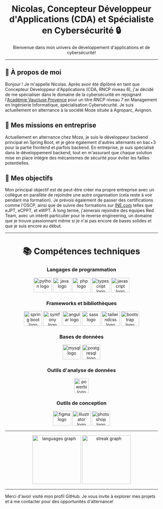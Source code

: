 <h1 align="center">Nicolas, Concepteur Développeur d'Applications (CDA) et Spécialiste en Cybersécurité 🔒</h1>

<p align="center">Bienvenue dans mon univers de développement d'applications et de cybersécurité!</p>

---

## 🚀 À propos de moi

Bonjour ! Je m'appelle Nicolas. Après avoir été diplômé en tant que Concepteur Développeur d'Applications (CDA, RNCP niveau 6), j'ai décidé de me spécialiser dans le domaine de la cybersécurité en rejoignant l'[Académie Vaucluse Provence](https://academie.vaucluse.cci.fr/numerique/manager-en-ingenierie-informatique-specialisation-cybersecurite/) pour un titre RNCP niveau 7 en Management en Ingénierie Informatique, spécialisation Cybersécurité. Je suis actuellement en alternance à la société Moze située à Agroparc, Avignon.

## 💼 Mes missions en entreprise

Actuellement en alternance chez Moze, je suis le développeur backend principal en Spring Boot, et je gère également d'autres alternants en bac+3 pour la partie frontend et parfois backend. En entreprise, je suis spécialisé dans le développement backend, tout en m'assurant que chaque solution mise en place intègre des mécanismes de sécurité pour éviter les failles potentielles.

## 🔗 Mes objectifs

Mon principal objectif est de peut-être créer ma propre entreprise avec un collègue en parallèle de rejoindre une autre organisation (cela reste à voir pendant ma formation). Je prévois également de passer des certifications comme l'OSCP, ainsi que de suivre des formations sur [INE.com](https://ine.com/) telles que eJPT, eCPPT, et eWPT. À long terme, j'aimerais rejoindre des équipes Red Team, avec un intérêt particulier pour le reverse engineering, un domaine que je trouve passionnant même si je n'ai pas encore de bases solides et que je suis encore au début.


---

<h1 align="center">📚 Compétences techniques</h1>

<h3 align="center">Langages de programmation</h3>

<div align="center">
  <img src="https://cdn.jsdelivr.net/gh/devicons/devicon/icons/python/python-original.svg" height="48" width="60" alt="python logo"  />
  <img src="https://cdn.jsdelivr.net/gh/devicons/devicon/icons/java/java-original.svg" height="48" width="60" alt="java logo"  />
  <img src="https://cdn.jsdelivr.net/gh/devicons/devicon/icons/php/php-original.svg" height="48" width="60" alt="php logo"  />
  <img src="https://cdn.jsdelivr.net/gh/devicons/devicon/icons/typescript/typescript-original.svg" height="48" width="60" alt="typescript logo"  />
  <img src="https://cdn.jsdelivr.net/gh/devicons/devicon/icons/javascript/javascript-original.svg" height="48" width="60" alt="javascript logo"  />
</div>

<h3 align="center">Frameworks et bibliothèques</h3>

<div align="center">
    <img src="https://cdn.jsdelivr.net/gh/devicons/devicon/icons/spring/spring-original-wordmark.svg" height="48" width="60" alt="spring boot logo" />
  <img src="https://cdn.jsdelivr.net/gh/devicons/devicon/icons/symfony/symfony-original.svg" height="48" width="60" alt="symfony logo"  />
  <img src="https://cdn.jsdelivr.net/gh/devicons/devicon/icons/angularjs/angularjs-original.svg" height="48" width="60" alt="angular logo"  />
  <img src="https://cdn.jsdelivr.net/gh/devicons/devicon/icons/sass/sass-original.svg" height="48" width="60" alt="sass logo"  />
  <img src="https://cdn.jsdelivr.net/gh/devicons/devicon/icons/tailwindcss/tailwindcss-original-wordmark.svg" height="48" width="60" alt="tailwindcss logo"  />
  <img src="https://cdn.jsdelivr.net/gh/devicons/devicon/icons/bootstrap/bootstrap-original.svg" height="48" width="60" alt="bootstrap logo"  />
</div>

<h3 align="center">Bases de données</h3>

<div align="center">
  <img src="https://cdn.jsdelivr.net/gh/devicons/devicon/icons/mysql/mysql-original.svg" height="48" width="60" alt="mysql logo"  />
  <img src="https://cdn.jsdelivr.net/gh/devicons/devicon/icons/postgresql/postgresql-original.svg" height="48" width="60" alt="postgresql logo"  />
</div>

<h3 align="center">Outils d'analyse de données</h3>

<div align="center">
  <img src="https://seeklogo.com/images/P/power-bi-microsoft-logo-E4FC8DE4A9-seeklogo.com.png" height="48" alt="powerbi logo"  />
</div>



<h3 align="center">Outils de conception</h3>

<div align="center">
  <img src="https://cdn.jsdelivr.net/gh/devicons/devicon/icons/figma/figma-original.svg" height="48" width="60" alt="figma logo"  />
  <img src="https://cdn.jsdelivr.net/gh/devicons/devicon/icons/illustrator/illustrator-plain.svg" height="48" width="60" alt="illustrator logo"  />
  <img src="https://cdn.jsdelivr.net/gh/devicons/devicon/icons/photoshop/photoshop-plain.svg" height="48" width="60" alt="photoshop logo"  />
</div>

---

<div align="center">
  <img src="https://github-readme-stats.vercel.app/api/top-langs?username=nicolasODT&locale=en&hide_title=true&layout=compact&card_width=320&langs_count=6&theme=dracula&hide_border=false&order=2" height="160" alt="languages graph"  />
  <img src="https://streak-stats.demolab.com?user=nicolasODT&locale=en&mode=weekly&theme=dracula&hide_border=false&border_radius=5&date_format=j M[ Y]&order=3" height="160" alt="streak graph"  />
</div>

---

Merci d'avoir visité mon profil GitHub. Je vous invite à explorer mes projets et à me contacter pour des opportunités d'alternance!
